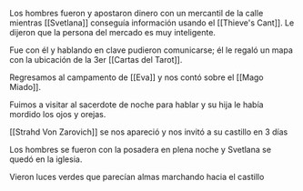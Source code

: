 Los hombres fueron y apostaron dinero con un mercantil de la calle mientras [[Svetlana]] conseguía información usando el [[Thieve's Cant]].
Le dijeron que la persona del mercado es muy inteligente.

Fue con él y hablando en clave pudieron comunicarse; él le regaló un mapa con la ubicación de la 3er [[Cartas del Tarot]].

Regresamos al campamento de [[Eva]] y nos contó sobre el [[Mago Miado]].

Fuimos a visitar al sacerdote de noche para hablar y su hija le había mordido los ojos y orejas.

[[Strahd Von Zarovich]] se nos apareció y nos invitó a su castillo en 3 días

Los hombres se fueron con la posadera en plena noche y Svetlana se quedó en la iglesia.

Vieron luces verdes que parecían almas marchando hacia el castillo

